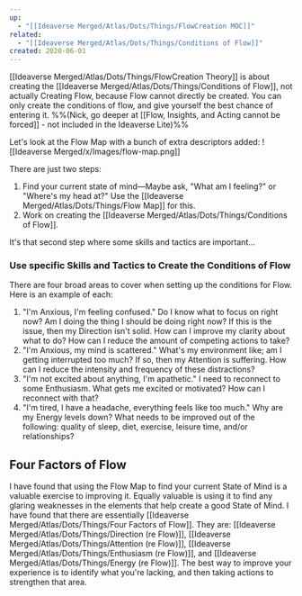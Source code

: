 ```yaml
---
up:
  - "[[Ideaverse Merged/Atlas/Dots/Things/FlowCreation MOC]]"
related:
  - "[[Ideaverse Merged/Atlas/Dots/Things/Conditions of Flow]]"
created: 2020-06-01
---
```


[[Ideaverse Merged/Atlas/Dots/Things/FlowCreation Theory]] is about creating the [[Ideaverse Merged/Atlas/Dots/Things/Conditions of Flow]], not actually Creating Flow, because Flow cannot directly be created. You can only create the conditions of flow, and give yourself the best chance of entering it. %%(Nick, go deeper at [[Flow, Insights, and Acting cannot be forced]] - not included in the Ideaverse Lite)%%

Let's look at the Flow Map with a bunch of extra descriptors added:
![[Ideaverse Merged/x/Images/flow-map.png]]

There are just two steps:

1. Find your current state of mind—Maybe ask, "What am I feeling?" or "Where's my head at?" Use the [[Ideaverse Merged/Atlas/Dots/Things/Flow Map]] for this.
2. Work on creating the [[Ideaverse Merged/Atlas/Dots/Things/Conditions of Flow]].

It's that second step where some skills and tactics are important...

### Use specific Skills and Tactics to Create the Conditions of Flow

There are four broad areas to cover when setting up the conditions for Flow. Here is an example of each:

1. "I'm Anxious, I'm feeling confused." Do I know what to focus on right now? Am I doing the thing I should be doing right now? If this is the issue, then my Direction isn't solid. How can I improve my clarity about what to do? How can I reduce the amount of competing actions to take?
2. "I'm Anxious, my mind is scattered." What's my environment like; am I getting interrupted too much? If so, then my Attention is suffering. How can I reduce the intensity and frequency of these distractions?
3. "I'm not excited about anything, I'm apathetic." I need to reconnect to some Enthusiasm. What gets me excited or motivated? How can I reconnect with that?
4. "I'm tired, I have a headache, everything feels like too much." Why are my Energy levels down? What needs to be improved out of the following: quality of sleep, diet, exercise, leisure time, and/or relationships?

## Four Factors of Flow

I have found that using the Flow Map to find your current State of Mind is a valuable exercise to improving it. Equally valuable is using it to find any glaring weaknesses in the elements that help create a good State of Mind. I have found that there are essentially [[Ideaverse Merged/Atlas/Dots/Things/Four Factors of Flow]]. They are: [[Ideaverse Merged/Atlas/Dots/Things/Direction (re Flow)]], [[Ideaverse Merged/Atlas/Dots/Things/Attention (re Flow)]], [[Ideaverse Merged/Atlas/Dots/Things/Enthusiasm (re Flow)]], and [[Ideaverse Merged/Atlas/Dots/Things/Energy (re Flow)]]. The best way to improve your experience is to identify what you're lacking, and then taking actions to strengthen that area.
